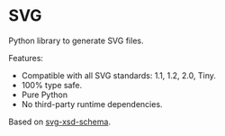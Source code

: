 # SVG

Python library to generate SVG files.

Features:

+ Compatible with all SVG standards: 1.1, 1.2, 2.0, Tiny.
+ 100% type safe.
+ Pure Python
+ No third-party runtime dependencies.

Based on [svg-xsd-schema](https://github.com/dumistoklus/svg-xsd-schema/blob/master/svg.xsd).
